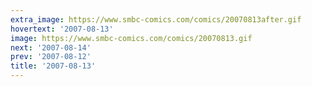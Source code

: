 ```yaml
---
extra_image: https://www.smbc-comics.com/comics/20070813after.gif
hovertext: '2007-08-13'
image: https://www.smbc-comics.com/comics/20070813.gif
next: '2007-08-14'
prev: '2007-08-12'
title: '2007-08-13'
---
```

